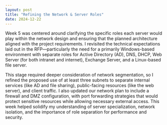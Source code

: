 ```yaml
---
layout: post
title: "Refining the Network & Server Roles"
date: 2024-12-22
---
```


Week 5 was centered around clarifying the specific roles each server would play within the network design and ensuring that the planned architecture aligned with the project requirements. I revisited the technical expectations laid out in the RFP—particularly the need for a primarily Windows-based environment with separate roles for Active Directory (AD), DNS, DHCP, Web Server (for both intranet and internet), Exchange Server, and a Linux-based file server.

This stage required deeper consideration of network segmentation, so I refined the proposed use of at least three subnets to separate internal services (like AD and file sharing), public-facing resources (like the web server), and client traffic. I also updated our network plan to include a firewall and DMZ configuration, with port forwarding strategies that would protect sensitive resources while allowing necessary external access. This week helped solidify my understanding of server specialization, network isolation, and the importance of role separation for performance and security.
